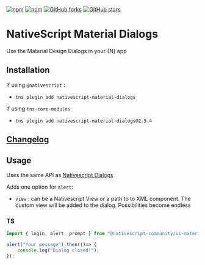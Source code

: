 [![npm](https://img.shields.io/npm/v/nativescript-material-dialogs.svg)](https://www.npmjs.com/package/nativescript-material-dialogs)
[![npm](https://img.shields.io/npm/dt/nativescript-material-dialogs.svg?label=npm%20downloads)](https://www.npmjs.com/package/nativescript-material-dialogs)
[![GitHub forks](https://img.shields.io/github/forks/Akylas/nativescript-material-components.svg)](https://github.com/Akylas/nativescript-material-components/network)
[![GitHub stars](https://img.shields.io/github/stars/Akylas/nativescript-material-components.svg)](https://github.com/Akylas/nativescript-material-components/stargazers)

# NativeScript Material Dialogs

Use the Material Design Dialogs in your {N} app

## Installation

If using ```@nativescript``` :
* `tns plugin add nativescript-material-dialogs`

If using ```tns-core-modules```
* `tns plugin add nativescript-material-dialogs@2.5.4`

## [Changelog](./CHANGELOG.md)

## Usage

Uses the same API as [Nativescript Dialogs](https://docs.nativescript.org/ui/dialogs)

Adds one option for ```alert```:
* ```view``` : can be a Nativescript View or a path to to XML component. The custom view will be added to the dialog. Possibilities become endless

### TS

```typescript
import { login, alert, prompt } from "@nativescript-community/ui-material-dialogs";

alert("Your message").then(()=> {
    console.log("Dialog closed!");
});

```
